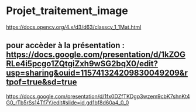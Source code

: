# Projet_traitement_image

https://docs.opencv.org/4.x/d3/d63/classcv_1_1Mat.html
## pour accèder à la présentation : https://docs.google.com/presentation/d/1kZOGRLe4i5pcgo1ZQtgiZxh9wSG2bqX0/edit?usp=sharing&ouid=115741324209830049209&rtpof=true&sd=true

https://docs.google.com/presentation/d/1fx0DZfTKDgp3wzem9cbK7shnKt4G0_rTb5rSs14Tf7Y/edit#slide=id.gd1bf8d60a4_0_0
